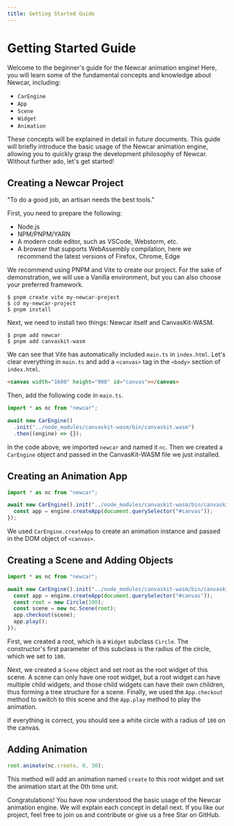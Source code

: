 ```yaml
---
title: Getting Started Guide
---
```


# Getting Started Guide

Welcome to the beginner's guide for the Newcar animation engine! Here, you will learn some of the fundamental concepts and knowledge about Newcar, including:

- `CarEngine`
- `App`
- `Scene`
- `Widget`
- `Animation`

These concepts will be explained in detail in future documents. This guide will briefly introduce the basic usage of the Newcar animation engine, allowing you to quickly grasp the development philosophy of Newcar. Without further ado, let's get started!

## Creating a Newcar Project

"To do a good job, an artisan needs the best tools."

First, you need to prepare the following:

- Node.js
- NPM/PNPM/YARN
- A modern code editor, such as VSCode, Webstorm, etc.
- A browser that supports WebAssembly compilation, here we recommend the latest versions of Firefox, Chrome, Edge

We recommend using PNPM and Vite to create our project. For the sake of demonstration, we will use a Vanilla environment, but you can also choose your preferred framework.

```shell
$ pnpm create vite my-newcar-project
$ cd my-newcar-project
$ pnpm install
```

Next, we need to install two things: Newcar itself and CanvasKit-WASM.

```shell
$ pnpm add newcar
$ pnpm add canvaskit-wasm
```

We can see that Vite has automatically included `main.ts` in `index.html`. Let's clear everything in `main.ts` and add a `<canvas>` tag in the `<body>` section of `index.html`.

```html
<canvas width="1600" height="900" id="canvas"></canvas>
```

Then, add the following code in `main.ts`.

```typescript
import * as nc from "newcar";

await new CarEngine()
  .init("../node_modules/canvaskit-wasm/bin/canvaskit.wasm")
  .then((engine) => {});
```

In the code above, we imported `newcar` and named it `nc`. Then we created a `CarEngine` object and passed in the CanvasKit-WASM file we just installed.

## Creating an Animation App

```typescript
import * as nc from "newcar";

await new CarEngine().init("../node_modules/canvaskit-wasm/bin/canvaskit.wasm").then((engine) => {
  const app = engine.createApp(document.querySelector("#canvas"));
});
```

We used `CarEngine.createApp` to create an animation instance and passed in the DOM object of `<canvas>`.

## Creating a Scene and Adding Objects

```typescript
import * as nc from "newcar";

await new CarEngine().init("../node_modules/canvaskit-wasm/bin/canvaskit.wasm").then((engine) => {
  const app = engine.createApp(document.querySelector("#canvas"));
  const root = new Circle(100);
  const scene = new nc.Scene(root);
  app.checkout(scene);
  app.play();
});
```

First, we created a root, which is a `Widget` subclass `Circle`. The constructor's first parameter of this subclass is the radius of the circle, which we set to `100`.

Next, we created a `Scene` object and set root as the root widget of this scene. A scene can only have one root widget, but a root widget can have multiple child widgets, and those child widgets can have their own children, thus forming a tree structure for a scene.
Finally, we used the `App.checkout` method to switch to this scene and the `App.play` method to play the animation.

If everything is correct, you should see a white circle with a radius of `100` on the canvas.

## Adding Animation

```typescript
root.animate(nc.create, 0, 30);
```

This method will add an animation named `create` to this root widget and set the animation start at the 0th time unit.

Congratulations! You have now understood the basic usage of the Newcar animation engine. We will explain each concept in detail next. If you like our project, feel free to join us and contribute or give us a free Star on GitHub.
